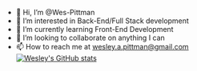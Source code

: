- 👋 Hi, I’m @Wes-Pittman
- 👀 I’m interested in Back-End/Full Stack development
- 🌱 I’m currently learning Front-End Development
- 💞️ I’m looking to collaborate on anything I can
- 📫 How to reach me at wesley.a.pittman@gmail.com
[![Wesley's GitHub stats](https://github-readme-stats.vercel.app/api?username=wes-pittman)](https://github.com/wes-pittman/github-readme-stats)
<!---
Wes-Pittman/Wes-Pittman is a ✨ special ✨ repository because its `README.md` (this file) appears on your GitHub profile.
You can click the Preview link to take a look at your changes.
--->
